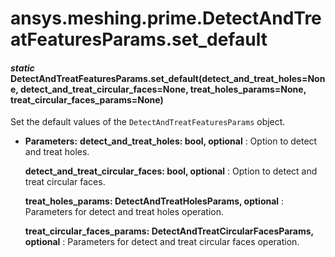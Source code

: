<a id="ansys-meshing-prime-detectandtreatfeaturesparams-set-default"></a>

# ansys.meshing.prime.DetectAndTreatFeaturesParams.set_default

<a id="ansys.meshing.prime.DetectAndTreatFeaturesParams.set_default"></a>

#### *static* DetectAndTreatFeaturesParams.set_default(detect_and_treat_holes=None, detect_and_treat_circular_faces=None, treat_holes_params=None, treat_circular_faces_params=None)

Set the default values of the `DetectAndTreatFeaturesParams` object.

* **Parameters:**
  **detect_and_treat_holes: bool, optional**
  : Option to detect and treat holes.

  **detect_and_treat_circular_faces: bool, optional**
  : Option to detect and treat circular faces.

  **treat_holes_params: DetectAndTreatHolesParams, optional**
  : Parameters for detect and treat holes operation.

  **treat_circular_faces_params: DetectAndTreatCircularFacesParams, optional**
  : Parameters for detect and treat circular faces operation.

<!-- !! processed by numpydoc !! -->
